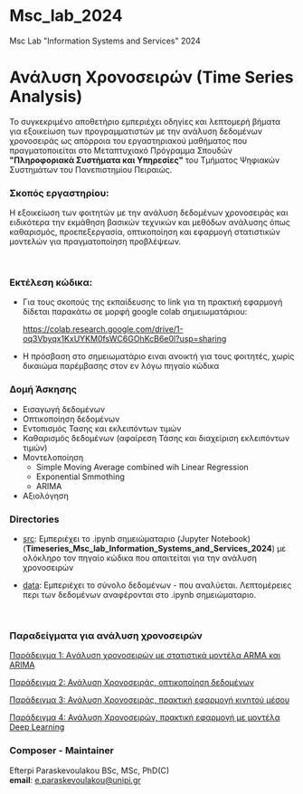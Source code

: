 # Msc_lab_2024
Msc Lab "Information Systems and Services" 2024


# Ανάλυση Χρονοσειρών (Τime Series Analysis)

Το συγκεκριμένο αποθετήριο εμπεριέχει οδηγίες και λεπτομερή βήματα για εξοικείωση των προγραμματιστών με την ανάλυση δεδομένων χρονοσειράς ως απόρροια του εργαστηριακού μαθήματος που πραγματοποιείται στο Μεταπτυχιακό Πρόγραμμα Σπουδών **"Πληροφοριακά Συστήματα και Υπηρεσίες"** του Τμήματος Ψηφιακών Συστημάτων του Πανεπιστημίου Πειραιώς.



### Σκοπός εργαστηρίου:

H εξοικείωση των φοιτητών με την ανάλυση δεδομένων χρονοσειράς και ειδικότερα την εκμάθηση βασικών τεχνικών και μεθόδων ανάλυσης όπως καθαρισμός, προεπεξεργασία, οπτικοποίηση και εφαρμογή στατιστικών μοντελών για πραγματοποίηση προβλέψεων.

<br>


### Εκτέλεση κώδικα:

- Για τους σκοπούς της εκπαίδευσης το link για τη πρακτική εφαρμογή δίδεται παρακάτω σε μορφή google colab σημειωματάριου:

    https://colab.research.google.com/drive/1-oq3Vbyqx1KxUYKM0fsWC6GOhKcB6e0l?usp=sharing 

- H πρόσβαση στο σημειωματάριο ειναι ανοικτή για τους φοιτητές, χωρίς δικαιώμα παρέμβασης στον εν λόγω πηγαίο κώδικα

### Δομή Άσκησης
- Εισαγωγή δεδομένων
- Οπτικοποίηση δεδομένων
- Εντοπισμός Τασης και εκλειπόντων τιμών
- Καθαρισμός δεδομένων (αφαίρεση Τάσης και διαχείριση εκλειπόντων τιμών)
- Μοντελοποίηση
    - Simple Moving Average combined wih Linear Regression
    - Exponential Smmothing
    - ARIMA 
- Αξιολόγηση 

### Directories

- [src](src): Εμπεριέχει το .ipynb σημειώματαριο (Jupyter Notebook) (**Timeseries_Msc_lab_Information_Systems_and_Services_2024**) με ολόκληρο τον πηγαίο κώδικα που απαιτείται για την ανάλυση χρονοσειρών

- [data](data): Εμπεριέχει το σύνολο δεδομένων - που αναλύεται. Λεπτομέρειες περι των δεδομένων αναφέρονται στο .ipynb σημειώματαριο. 

<br>




### Παραδείγματα για ανάλυση χρονοσειρών

[Παράδειγμα 1: Aνάλυση χρονοσειρών με στατιστικά μοντέλα ARMA και ARIMA](https://www.kaggle.com/code/purvasingh/time-series-analysis-with-arma-and-arima)


[Παράδειγμα 2: Ανάλυση Χρονοσειράς, οπτικοποίηση δεδομένων](https://www.kaggle.com/code/smorika/eda-and-visualization-on-time-series-dataset)

[Παράδειγμα 3: Ανάλυση Χρονοσειράς, πρακτική εφαρμογή κινητού μέσου](https://www.kaggle.com/code/hackermanx/time-series-analysis-moving-average-methods)

[Παράδειγμα 4: Ανάλυση Χρονοσειρών, πρακτική εφαρμογή με μοντέλα Deep Learning](https://www.kaggle.com/code/dimitreoliveira/deep-learning-for-time-series-forecasting)




### Composer - Maintainer 

Efterpi Paraskevoulakou BSc, MSc, PhD(C) <br>
**email**: e.paraskevoulakou@unipi.gr 


